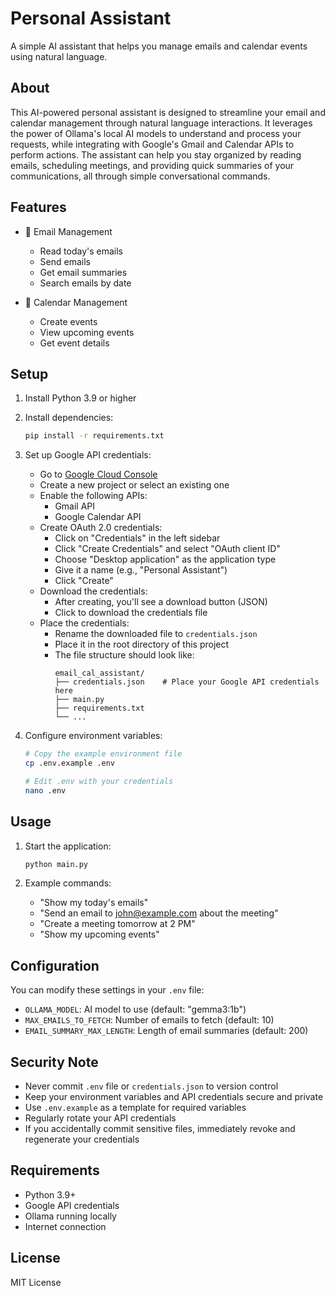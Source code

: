 # Personal Assistant

A simple AI assistant that helps you manage emails and calendar events using natural language.

## About

This AI-powered personal assistant is designed to streamline your email and calendar management through natural language interactions. It leverages the power of Ollama's local AI models to understand and process your requests, while integrating with Google's Gmail and Calendar APIs to perform actions. The assistant can help you stay organized by reading emails, scheduling meetings, and providing quick summaries of your communications, all through simple conversational commands.

## Features

- 📧 Email Management
  - Read today's emails
  - Send emails
  - Get email summaries
  - Search emails by date

- 📅 Calendar Management
  - Create events
  - View upcoming events
  - Get event details

## Setup

1. Install Python 3.9 or higher
2. Install dependencies:
   ```bash
   pip install -r requirements.txt
   ```

3. Set up Google API credentials:
   - Go to [Google Cloud Console](https://console.cloud.google.com)
   - Create a new project or select an existing one
   - Enable the following APIs:
     - Gmail API
     - Google Calendar API
   - Create OAuth 2.0 credentials:
     - Click on "Credentials" in the left sidebar
     - Click "Create Credentials" and select "OAuth client ID"
     - Choose "Desktop application" as the application type
     - Give it a name (e.g., "Personal Assistant")
     - Click "Create"
   - Download the credentials:
     - After creating, you'll see a download button (JSON)
     - Click to download the credentials file
   - Place the credentials:
     - Rename the downloaded file to `credentials.json`
     - Place it in the root directory of this project
     - The file structure should look like:
       ```
       email_cal_assistant/
       ├── credentials.json    # Place your Google API credentials here
       ├── main.py
       ├── requirements.txt
       └── ...
       ```

4. Configure environment variables:
   ```bash
   # Copy the example environment file
   cp .env.example .env
   
   # Edit .env with your credentials
   nano .env
   ```

## Usage

1. Start the application:
   ```bash
   python main.py
   ```

2. Example commands:
   - "Show my today's emails"
   - "Send an email to john@example.com about the meeting"
   - "Create a meeting tomorrow at 2 PM"
   - "Show my upcoming events"

## Configuration

You can modify these settings in your `.env` file:
- `OLLAMA_MODEL`: AI model to use (default: "gemma3:1b")
- `MAX_EMAILS_TO_FETCH`: Number of emails to fetch (default: 10)
- `EMAIL_SUMMARY_MAX_LENGTH`: Length of email summaries (default: 200)

## Security Note

- Never commit `.env` file or `credentials.json` to version control
- Keep your environment variables and API credentials secure and private
- Use `.env.example` as a template for required variables
- Regularly rotate your API credentials
- If you accidentally commit sensitive files, immediately revoke and regenerate your credentials

## Requirements

- Python 3.9+
- Google API credentials
- Ollama running locally
- Internet connection

## License

MIT License 